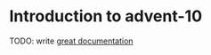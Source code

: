 # Introduction to advent-10

TODO: write [great documentation](http://jacobian.org/writing/what-to-write/)
